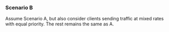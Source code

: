 ### Scenario B

Assume Scenario A, but also consider clients sending traffic at mixed rates  with equal priority. The rest remains the same as A. 